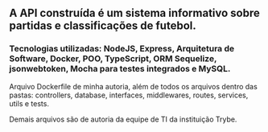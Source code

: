## A API construída é um sistema informativo sobre partidas e classificações de futebol.


### Tecnologias utilizadas: NodeJS, Express, Arquitetura de Software, Docker,  POO, TypeScript, ORM Sequelize, jsonwebtoken, Mocha para testes integrados e  MySQL.

Arquivo Dockerfile de minha autoria, além de todos os arquivos dentro das pastas: controllers, database, interfaces, middlewares, routes, services, utils e  tests.

Demais arquivos são de autoria da equipe de TI da instituição Trybe. 

